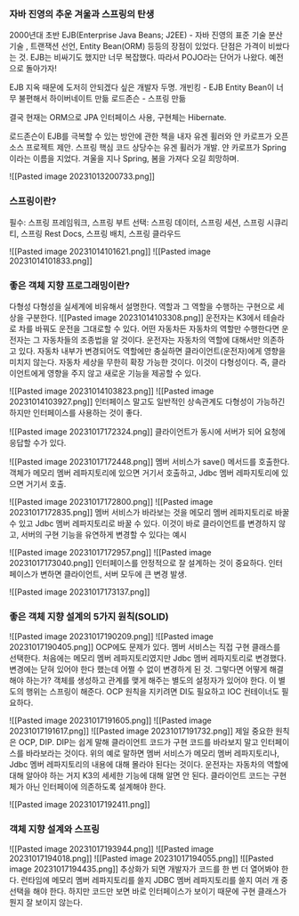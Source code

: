 ### 자바 진영의 추운 겨울과 스프링의 탄생
2000년대 초반
EJB(Enterprise Java Beans; J2EE) - 자바 진영의 표준 기술
분산기술 , 트랜잭션 선언, Entity Bean(ORM) 등등의 장점이 있었다. 
단점은 가격이 비쌌다는 것.
EJB는 비싸기도 했지만 너무 복잡했다.
따라서 POJO라는 단어가 나왔다. 예전으로 돌아가자!

EJB 지옥 때문에 도저히 안되겠다 싶은 개발자 두명.
개빈킹 - EJB Entity Bean이 너무 불편해서 하이버네이트 만듦
로드존슨 - 스프링 만듦

결국 현재는 ORM으로 JPA 인터페이스 사용, 구현체는 Hibernate. 

로드존슨이 EJB를 극복할 수 있는 방안에 관한 책을 내자 유겐 휠러와 얀 카로프가 오픈소스 프로젝트 제안. 
스프링 핵심 코드 상당수는 유겐 휠러가 개발. 
얀 카로프가 Spring이라는 이름을 지었다. 겨울을 지나 Spring, 봄을 가져다 오길 희망하며.

![[Pasted image 20231013200733.png]]


### 스프링이란?
필수: 스프링 프레임워크, 스프링 부트
선택: 스프링 데이터, 스프링 세션, 스프링 시큐리티, 스프링 Rest Docs, 스프링 배치, 스프링 클라우드

![[Pasted image 20231014101621.png]]
![[Pasted image 20231014101833.png]]


### 좋은 객체 지향 프로그래밍이란?

다형성
다형성을 실세계에 비유해서 설명한다. 역할과 그 역할을 수행하는 구현으로 세상을 구분한다.
![[Pasted image 20231014103308.png]]
운전자는 K3에서 테슬라로 차를 바꿔도 운전을 그대로할 수 있다. 
어떤 자동차든 자동차의 역할만 수행한다면 운전자는 그 자동차들의 조종법을 알 것이다.
운전자는 자동차의 역할에 대해서만 의존하고 있다. 
자동차 내부가 변경되어도 역할에만 충실하면 클라이언트(운전자)에게 영향을 미치지 않는다.
자동차 세상을 무한히 확장 가능한 것이다. 이것이 다형성이다.
즉, 클라이언트에게 영향을 주지 않고 새로운 기능을 제공할 수 있다. 

![[Pasted image 20231014103823.png]]
![[Pasted image 20231014103927.png]]
인터페이스 말고도 일반적인 상속관계도 다형성이 가능하긴 하지만 인터페이스를 사용하는 것이 좋다. 

![[Pasted image 20231017172324.png]]
클라이언트가 동시에 서버가 되어 요청에 응답할 수가 있다. 

![[Pasted image 20231017172448.png]]
멤버 서비스가 save() 메서드를 호출한다. 객체가 메모리 멤버 레파지토리에 있으면 거기서 호출하고, Jdbc 멤버 레파지토리에 있으면 거기서 호출.

![[Pasted image 20231017172800.png]]
![[Pasted image 20231017172835.png]]
멤버 서비스가 바라보는 것을 메모리 멤버 레파지토리로 바꿀 수 있고 Jdbc 멤버 레파지토리로 바꿀 수 있다. 이것이 바로 클라이언트를 변경하지 않고, 서버의 구현 기능을 유연하게 변경할 수 있다는 예시

![[Pasted image 20231017172957.png]]
![[Pasted image 20231017173040.png]]
인터페이스를 안정적으로 잘 설계하는 것이 중요하다. 인터페이스가 변하면 클라이언트, 서버 모두에 큰 변경 발생. 

![[Pasted image 20231017173137.png]]

### 좋은 객체 지향 설계의 5가지 원칙(SOLID)

![[Pasted image 20231017190209.png]]
![[Pasted image 20231017190405.png]]
OCP에도 문제가 있다.
멤버 서비스는 직접 구현 클래스를 선택한다.
처음에는 메모리 멤버 레파지토리였지만 Jdbc 멤버 레파지토리로 변경했다.
변경에는 닫혀 있어야 한다 했는데 어쩔 수 없이 변경하게 된 것. 
그렇다면 어떻게 해결해야 하는가? 
객체를 생성하고 관계를 맺게 해주는 별도의 설정자가 있어야 한다.
이 별도의 행위는 스프링이 해준다. 
OCP 원칙을 지키려면 DI도 필요하고 IOC 컨테이너도 필요하다. 

![[Pasted image 20231017191605.png]]
![[Pasted image 20231017191617.png]]
![[Pasted image 20231017191732.png]]
제일 중요한 원칙은 OCP, DIP.
DIP는 쉽게 말해 클라이언트 코드가 구현 코드를 바라보지 말고 인터페이스를 바라보라는 것이다. 위의 예로 말하면 멤버 서비스가 메모리 멤버 레파지토리나, Jdbc 멤버 레파지토리의 내용에 대해 몰라야 된다는 것이다. 
운전자는 자동차의 역할에 대해 알아야 하는 거지 K3의 세세한 기능에 대해 알면 안 된다. 
클라이언트 코드는 구현체가 아닌 인터페이에 의존하도록 설계해야 한다. 

![[Pasted image 20231017192411.png]]

### 객체 지향 설계와 스프링
![[Pasted image 20231017193944.png]]
![[Pasted image 20231017194018.png]]
![[Pasted image 20231017194055.png]]
![[Pasted image 20231017194435.png]]
추상화가 되면 개발자가 코드를 한 번 더 열어봐야 한다.
런타임에 메모리 멤버 레파지토리를 쓸지 JDBC 멤버 레파지토리를 쓸지 여러 개 중 선택을 해야 한다. 하지만 코드만 보면 바로 인터페이스가 보이기 때문에 구현 클래스가 뭔지 잘 보이지 않는다. 